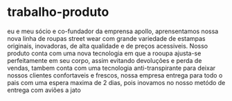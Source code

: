 # trabalho-produto
eu e meu sócio e co-fundador da emprensa apollo, aprensentamos nossa nova linha de roupas street wear com grande variedade de estampas originais, inovadoras, de alta qualidade e de preços acessiveis. Nosso produto conta com uma nova tecnologia em que a rooupa ajusta-se perfeitamente em seu corpo, assim evitando devoluções e perda de vendas, tambem conta com uma tecnologia anti-transpirante para deixar nossos clientes confortaveis e frescos, nossa empresa entrega para todo o pais com uma espera maxima de 2 dias, pois inovamos no nosso metódo de entrega com aviões a jato

